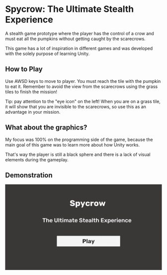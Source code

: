 # Spycrow: The Ultimate Stealth Experience

A stealth game prototype where the player has the control of a crow and must eat all the pumpkins without getting caught by the scarecrows.

This game has a lot of inspiration in different games and was developed with the solely purpose of learning Unity.

## How to Play

Use AWSD keys to move to player. You must reach the tile with the pumpkin to eat it. Remember to avoid the view from the scarecrows using the grass tiles to finish the mission!

Tip: pay attention to the "eye icon" on the left! When you are on a grass tile, it will show that you are invisible to the scarecrows, so use this as an advantage in your mission.

## What about the graphics?

My focus was 100% on the programming side of the game, because the main goal of this game was to learn more about how Unity works.

That's way the player is still a black sphere and there is a lack of visual elements during the gameplay.

## Demonstration

![Spycrow - Animated Gif Demo](Demo/SpycrowDemo.gif)

